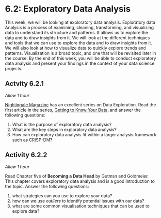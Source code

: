 # 6.2: Exploratory Data Analysis

This week, we will be looking at exploratory data analysis. Exploratory data
Analysis is a process of examining, cleaning, transforming, and visualizing data
to understand its structure and patterns. It allows us to explore the data and
to draw insights from it. We will look at the different techniques and tools
that we can use to explore the data and to draw insights from it. We will also
look at how to visualize data to quickly explore trends and patterns.
Visualization is a broad topic, and one that will be revisited later in the
course. By the end of this week, you will be able to conduct exploratory data
analysis and present your findings in the context of your data science projects.

## Actvity 6.2.1

_Allow 1 hour_

[Nightingale Magazine](https://nightingaledvs.com/) has an excellent series on
Data Exploration. Read the first article in the series,
[Getting to Know Your Data](https://nightingaledvs.com/data-exploration-step-1-getting-to-know-your-data/),
and answer the following questions:

1. What is the purpose of exploratory data analysis?
2. What are the key steps in exploratory data analysis?
3. How can exploratory data analysis fit within a larger analysis framework such
   as CRISP-DM?

<!--Todo: introduce a framework-->

## Activity 6.2.2

_Allow 1 hour_

Read Chapter five of **Becoming a Data Head** by Gutman and Goldmeier. This
chapter covers exploratory data analysis and is a good introduction to the
topic. Answer the following questions:

1. what strategies can you use to explore your data?
2. how can we use _outliers_ to identify potential issues with our data?
3. what are some common visualisation techniques that can be used to explore
   data?

<!-- TODO: write ~500 words -->

<!-- TODO: add 3 activities -->
